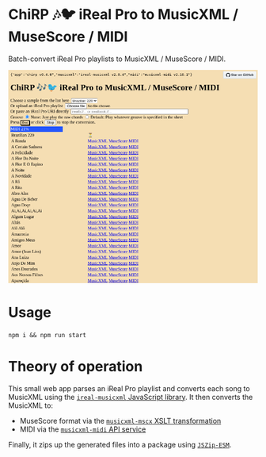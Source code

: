 ChiRP 🎶🐦 iReal Pro to MusicXML / MuseScore / MIDI
============================

Batch-convert iReal Pro playlists to MusicXML / MuseScore / MIDI.

![Screenshot](https://github.com/infojunkie/chirp/blob/main/screenshot.png?raw=true)

# Usage
`npm i && npm run start`

# Theory of operation
This small web app parses an iReal Pro playlist and converts each song to MusicXML using the [`ireal-musicxml` JavaScript library](https://www.npmjs.com/package/ireal-musicxml). It then converts the MusicXML to:

- MuseScore format via the [`musicxml-mscx` XSLT transformation](https://github.com/infojunkie/musicxml-mscx)
- MIDI via the [`musicxml-midi` API service](https://github.com/infojunkie/musicxml-midi)

Finally, it zips up the generated files into a package using [`JSZip-ESM`](https://www.npmjs.com/package/@progress/jszip-esm).

